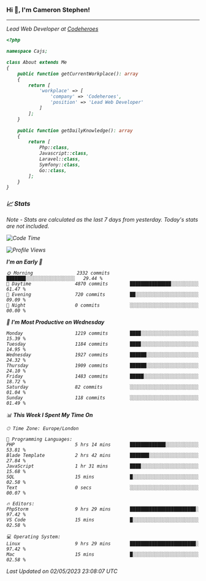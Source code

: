 ### Hi 👋, I'm Cameron Stephen!
<hr>
<p><em>Lead Web Developer at <a href="https://codeheroes.co.uk">Codeheroes</a></p>


```php
<?php

namespace Cajs;

class About extends Me
{
    public function getCurrentWorkplace(): array
    {
        return [
            'workplace' => [
                'company' => 'Codeheroes',
                'position' => 'Lead Web Developer'
            ]
        ];
    }

    public function getDailyKnowledge(): array
    {
        return [
            Php::class,
            Javascript::class,
            Laravel::class,
            Symfony::class,
            Go::class,
        ];
    }
}
```

### 📈 Stats
<p><em>Note - Stats are calculated as the last 7 days from yesterday. Today's stats are not included.</em></p>


<!--START_SECTION:waka-->
![Code Time](http://img.shields.io/badge/Code%20Time-3%2C346%20hrs%2022%20mins-blue)

![Profile Views](http://img.shields.io/badge/Profile%20Views-0-blue)

**I'm an Early 🐤** 

```text
🌞 Morning                2332 commits        ███████░░░░░░░░░░░░░░░░░░   29.44 % 
🌆 Daytime                4870 commits        ███████████████░░░░░░░░░░   61.47 % 
🌃 Evening                720 commits         ██░░░░░░░░░░░░░░░░░░░░░░░   09.09 % 
🌙 Night                  0 commits           ░░░░░░░░░░░░░░░░░░░░░░░░░   00.00 % 
```
📅 **I'm Most Productive on Wednesday** 

```text
Monday                   1219 commits        ████░░░░░░░░░░░░░░░░░░░░░   15.39 % 
Tuesday                  1184 commits        ████░░░░░░░░░░░░░░░░░░░░░   14.95 % 
Wednesday                1927 commits        ██████░░░░░░░░░░░░░░░░░░░   24.32 % 
Thursday                 1909 commits        ██████░░░░░░░░░░░░░░░░░░░   24.10 % 
Friday                   1483 commits        █████░░░░░░░░░░░░░░░░░░░░   18.72 % 
Saturday                 82 commits          ░░░░░░░░░░░░░░░░░░░░░░░░░   01.04 % 
Sunday                   118 commits         ░░░░░░░░░░░░░░░░░░░░░░░░░   01.49 % 
```


📊 **This Week I Spent My Time On** 

```text
🕑︎ Time Zone: Europe/London

💬 Programming Languages: 
PHP                      5 hrs 14 mins       █████████████░░░░░░░░░░░░   53.81 % 
Blade Template           2 hrs 42 mins       ███████░░░░░░░░░░░░░░░░░░   27.84 % 
JavaScript               1 hr 31 mins        ████░░░░░░░░░░░░░░░░░░░░░   15.68 % 
SQL                      15 mins             █░░░░░░░░░░░░░░░░░░░░░░░░   02.58 % 
Text                     0 secs              ░░░░░░░░░░░░░░░░░░░░░░░░░   00.07 % 

🔥 Editors: 
PhpStorm                 9 hrs 29 mins       ████████████████████████░   97.42 % 
VS Code                  15 mins             █░░░░░░░░░░░░░░░░░░░░░░░░   02.58 % 

💻 Operating System: 
Linux                    9 hrs 29 mins       ████████████████████████░   97.42 % 
Mac                      15 mins             █░░░░░░░░░░░░░░░░░░░░░░░░   02.58 % 
```


 Last Updated on 02/05/2023 23:08:07 UTC
<!--END_SECTION:waka-->
